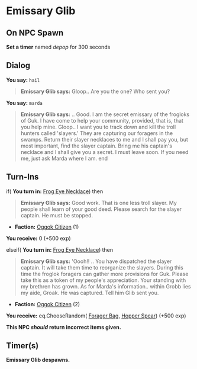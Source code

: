 # Emissary Glib
## On NPC Spawn

**Set a timer** named *depop* for 300 seconds
## Dialog

**You say:** `hail`



>**Emissary Glib says:** Gloop.. Are you the one? Who sent you?

**You say:** `marda`



>**Emissary Glib says:** <Gloop>.. Good. I am the secret emissary of the frogloks of Guk. I have come to help your community, provided, that is, that you help mine. Gloop.. I want you to track down and kill the troll hunters called 'slayers.' They are capturing our foragers in the swamps. Return their slayer necklaces to me and I shall pay you, but most important, find the slayer captain. Bring me his captain's necklace and I shall give you a secret. I must leave soon. If you need me, just ask Marda where I am.
end

## Turn-Ins



if( **You turn in:** [Frog Eye Necklace](/item/13369)) then


>**Emissary Glib says:** Good work. That is one less troll slayer. My people shall learn of your good deed. Please search for the slayer captain. He must be stopped.


* __Faction:__ [Oggok Citizen](/faction/143) (1)


 **You receive:** 0 (+500 exp)

elseif( **You turn in:** [Frog Eye Necklace](/item/13370)) then


>**Emissary Glib says:** 'Oooh!! .. You have dispatched the slayer captain. It will take them time to reorganize the slayers. During this time the froglok foragers can gather more provisions for Guk. Please take this as a token of my people's appreciation. Your standing with my brethren has grown. As for Marda's information.. within Grobb lies my aide, Groak. He was captured. Tell him Glib sent you.


* __Faction:__ [Oggok Citizen](/faction/143) (2)


 **You receive:** eq.ChooseRandom( [Forager Bag](/item/17928), [Hopper Spear](/item/13371)) (+500 exp)

**This NPC *should* return incorrect items given.**

## Timer(s)

**Emissary Glib despawns.**




